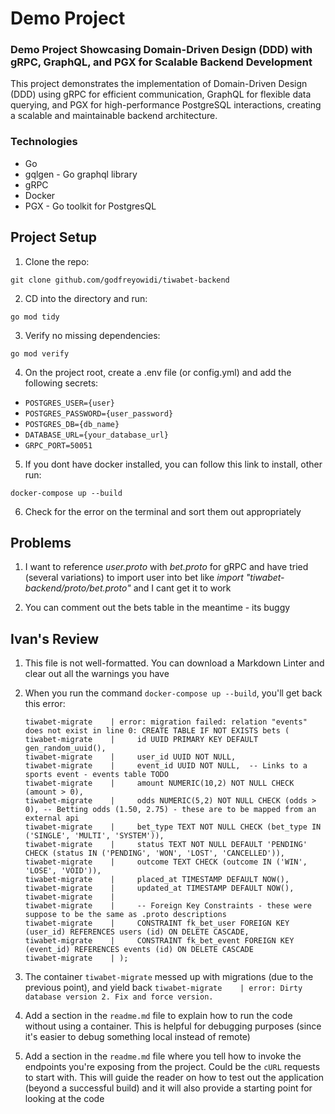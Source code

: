# Demo Project

### Demo Project Showcasing Domain-Driven Design (DDD) with gRPC, GraphQL, and PGX for Scalable Backend Development

This project demonstrates the implementation of Domain-Driven Design (DDD) using gRPC for efficient communication, GraphQL for flexible data querying, and PGX for high-performance PostgreSQL interactions, creating a scalable and maintainable backend architecture.

### Technologies

- Go
- gqlgen - Go graphql library
- gRPC
- Docker
- PGX - Go toolkit for PostgresQL

## Project Setup

1. Clone the repo:

```
git clone github.com/godfreyowidi/tiwabet-backend
```

2. CD into the directory and run:

```
go mod tidy
```

3. Verify no missing dependencies:

```
go mod verify
```

4. On the project root, create a .env file (or config.yml) and add the following secrets:

- `POSTGRES_USER={user}`
- `POSTGRES_PASSWORD={user_password}`
- `POSTGRES_DB={db_name}`
- `DATABASE_URL={your_database_url}`
- `GRPC_PORT=50051`

5. If you dont have docker installed, you can follow this link to install, other run:

```
docker-compose up --build   
```

6. Check for the error on the terminal and sort them out appropriately

## Problems

1. I want to reference _user.proto_ with _bet.proto_ for gRPC and have tried (several variations) to import user into bet like _import "tiwabet-backend/proto/bet.proto"_ and I cant get it to work

2. You can comment out the bets table in the meantime - its buggy

## Ivan's Review

1. This file is not well-formatted. You can download a Markdown Linter and clear out all the warnings you have
2. When you run the command `docker-compose up --build`, you'll get back this error:

    ```text
    tiwabet-migrate    | error: migration failed: relation "events" does not exist in line 0: CREATE TABLE IF NOT EXISTS bets (
    tiwabet-migrate    |     id UUID PRIMARY KEY DEFAULT gen_random_uuid(),
    tiwabet-migrate    |     user_id UUID NOT NULL,
    tiwabet-migrate    |     event_id UUID NOT NULL,  -- Links to a sports event - events table TODO
    tiwabet-migrate    |     amount NUMERIC(10,2) NOT NULL CHECK (amount > 0),
    tiwabet-migrate    |     odds NUMERIC(5,2) NOT NULL CHECK (odds > 0), -- Betting odds (1.50, 2.75) - these are to be mapped from an external api
    tiwabet-migrate    |     bet_type TEXT NOT NULL CHECK (bet_type IN ('SINGLE', 'MULTI', 'SYSTEM')),
    tiwabet-migrate    |     status TEXT NOT NULL DEFAULT 'PENDING' CHECK (status IN ('PENDING', 'WON', 'LOST', 'CANCELLED')),
    tiwabet-migrate    |     outcome TEXT CHECK (outcome IN ('WIN', 'LOSE', 'VOID')),
    tiwabet-migrate    |     placed_at TIMESTAMP DEFAULT NOW(),
    tiwabet-migrate    |     updated_at TIMESTAMP DEFAULT NOW(),
    tiwabet-migrate    | 
    tiwabet-migrate    |     -- Foreign Key Constraints - these were suppose to be the same as .proto descriptions
    tiwabet-migrate    |     CONSTRAINT fk_bet_user FOREIGN KEY (user_id) REFERENCES users (id) ON DELETE CASCADE,
    tiwabet-migrate    |     CONSTRAINT fk_bet_event FOREIGN KEY (event_id) REFERENCES events (id) ON DELETE CASCADE
    tiwabet-migrate    | );
    ```

3. The container `tiwabet-migrate` messed up with migrations (due to the previous point), and yield back `tiwabet-migrate    | error: Dirty database version 2. Fix and force version.`
4. Add a section in the `readme.md` file to explain how to run the code without using a container. This is helpful for debugging purposes (since it's easier to debug something local instead of remote)
5. Add a section in the `readme.md` file where you tell how to invoke the endpoints you're exposing from the project. Could be the `cURL` requests to start with. This will guide the reader on how to test out the application (beyond a successful build) and it will also provide a starting point for looking at the code
